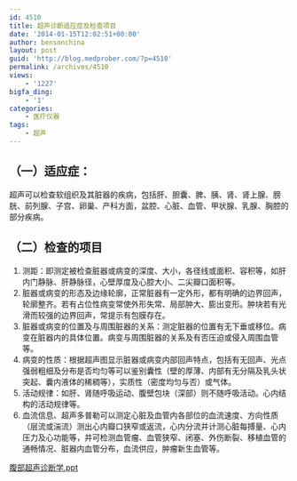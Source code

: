 ```yaml
---
id: 4510
title: 超声诊断适应症及检查项目
date: '2014-01-15T12:02:51+00:00'
author: bensonchina
layout: post
guid: 'http://blog.medprober.com/?p=4510'
permalink: /archives/4510
views:
    - '1227'
bigfa_ding:
    - '1'
categories:
    - 医疗仪器
tags:
    - 超声
---
```


## （一）适应症：

超声可以检查软组织及其脏器的疾病，包括肝、胆囊、脾、胰、肾、肾上腺、膀胱、前列腺、子宫、卵巢、产科方面，盆腔、心脏、血管、甲状腺、乳腺、胸腔的部分疾病。

## （二）检查的项目

1. 测距：即测定被检查脏器或病变的深度、大小，各径线或面积、容积等，如肝内门静脉、肝静脉径，心壁厚度及心腔大小、二尖瓣口面积等。
2. 脏器或病变的形态及边缘轮廓，正常脏器有一定外形，都有明确的边界回声，轮廓整齐。若有占位性病变常使外形失常、局部肿大、膨出变形。肿块若有光滑而较强的边界回声，常提示有包膜存在。
3. 脏器或病变的位置及与周围脏器的关系：测定脏器的位置有无下垂或移位。病变在脏器内的具体位置。病变与周围脏器的关系及有否压迫或侵入周围血管等。
4. 病变的性质：根据超声图显示脏器或病变内部回声特点，包括有无回声、光点强弱粗细及分布是否均匀等可以鉴别囊性（壁的厚薄、内部有无分隔及乳头状突起、囊内液体的稀稠等），实质性（密度均匀与否）或气体。
5. 活动规律：如肝、肾随呼吸运动、腹壁包块（深部）则不随呼吸活动。心内结构的活动规律等。
6. 血流信息、超声多普勒可以测定心脏及血管内各部位的血流速度、方向性质（层流或湍流）测出心内瓣口狭窄或返流，心内分流并计测心脏每搏量、心内压力及心功能等，并可检测血管瘤、血管狭窄、闭塞、外伤断裂、移植血管的通畅情况、脏器内血管分布，血流供应，肿瘤新生血管等。

[](http://blog.medprober.com/?download/FubuChaosheng.ppt)[腹部超声诊断学.ppt](http://blog.medprober.com/?download/腹部超声诊断学.ppt)